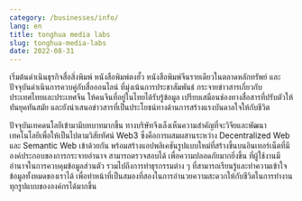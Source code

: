 ```yaml
---
category: /businesses/info/
lang: en
title: tonghua media labs
slug: tonghua-media-labs
date: 2022-08-31
---
```

เริ่มต้นดำเนินธุรกิจสื่อสิ่งพิมพ์ หนังสือพิมพ์ตงฮั้ว หนังสือพิมพ์จีนรายเดียวในตลาดหลักทรัพย์ และปัจจุบันดำเนินการควบคู่กับสื่อออนไลน์ ที่มุ่งเน้นการประชาสัมพันธ์ กระจายข่าวสารเกี่ยวกับประเทศไทยและประเทศจีน ให้คนจีนที่อยู่ในไทยได้รับรู้ข้อมูล เปรียบเสมือนช่องทางสื่อสารที่ปรับตัวให้ทันยุคทันสมัย และยังนำเสนอข่าวสารที่เป็นประโยชน์ทางด้านการสร้างแรงบันดาลใจให้กับชีวิต

ปัจจุบันเทคดนโลยีเข้ามามีบทบาทมากขึ้น ทางบริษัทจึงเล็งเห็นความสำคัญที่จะวิจียและพัฒนาเทคโนโลยีเพื่อให้เป็นไปตามวิสัยทัศน์ Web3  ซึ่งคือการผสมผสานระหว่าง Decentralized Web และ Semantic Web เข้าด้วยกัน พร้อมสร้างแอปพลิเคชันรูปแบบใหม่ที่สร้างขึ้นบนอินเทอร์เน็ตที่มีองค์ประกอบของการกระจายอำนาจ สามารถตรวจสอบได้ เพื่อความปลอดภัยมากยิ่งขึ้น ที่ผู้ใช้งานมีอำนาจในการควบคุมข้อมูลส่วนตัว รวมไปถึงการทำธุรกรรมต่าง ๆ ที่สามารถเรียนรู้และทำความเข้าใจข้อมูลทั้งหมดของเราได้ เพื่อทำหน้าที่เป็นสมองที่สองในการอำนวยความสะดวกให้กับชีวิตในการทำงาน ทุกรูปแบบขององค์กรได้มากขึ้น
